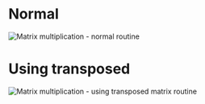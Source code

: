 # Normal
![Matrix multiplication - normal routine ](http://i.imgur.com/sRQmp8G.jpg?1)

# Using transposed
![Matrix multiplication - using transposed matrix routine ](http://i.imgur.com/LGdYm0C.jpg?1)

